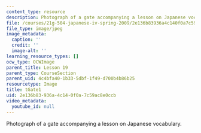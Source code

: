```yaml
---
content_type: resource
description: Photograph of a gate accompanying a lesson on Japanese vocabulary.
file: /courses/21g-504-japanese-iv-spring-2009/2e136b83936a4c140f0a7c59ac8e0ccb_tGate1.jpg
file_type: image/jpeg
image_metadata:
  caption: ''
  credit: ''
  image-alt: ''
learning_resource_types: []
ocw_type: OCWImage
parent_title: Lesson 19
parent_type: CourseSection
parent_uid: 4c4bfa40-1b33-5dbf-1f49-d700b4b86b25
resourcetype: Image
title: tGate1
uid: 2e136b83-936a-4c14-0f0a-7c59ac8e0ccb
video_metadata:
  youtube_id: null
---
```

Photograph of a gate accompanying a lesson on Japanese vocabulary.

